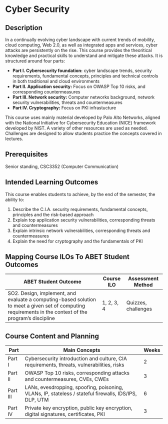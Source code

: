 # Cyber Security
## Description
In a continually evolving cyber landscape with current trends of mobility, cloud computing, Web 2.0, as well as integrated apps and services, cyber attacks are persistently on the rise. This course provides the theoritical knowledge and practical skills to understand and mitigate these attacks. It is structured around four parts:
- **Part I. Cybersecurity foundation:** cyber landscape trends, security requirements, fundamental concepts, principles and technical controls in both traditional and cloud environments
- **Part II. Application security:** Focus on OWASP Top 10 risks, and corresponding countermeasures
- **Part III. Network security:** Computer networks background, network security vulnerabilities, threats and countermeasures
- **Part IV. Cryptography:** Focus on PKI infrastucture

This course uses mainly material developed by Palo Alto Networks, aligned with the National Initiative for Cybersecurity Education (NICE) framework developed by NIST. A variety of other resources are used as needed. Challenges are designed to allow students practice the concepts covered in lectures.

## Prerequisites
Senior standing, CSC3352 (Computer Communication)

## Intended Learning Outcomes
This course enables students to achieve, by the end of the semester, the ability to:
1. Describe the C.I.A. security requirements, fundamental concepts, principles and the risk-based approach
2. Explain top application security vulnerabilities, corresponding threats and countermeasures
3. Explain intrinsic network vulnerabilities, corresponding threats and countermeasures
4. Explain the need for cryptography and the fundamentals of PKI

## Mapping Course ILOs To ABET Student Outcomes
| ABET Student Outcome | Course ILO | Assessment Method |
| --- | --- | --- |
| SO2. Design, implement, and evaluate a computing-based solution to meet a given set of computing requirements in the context of the program’s discipline | 1, 2, 3, 4 | Quizzes, challenges |

## Course Content and Planning
| Part | Main Concepts | Weeks
| --- | --- | --- |
| Part I| Cybersecurity introduction and culture, CIA requirements, threats, vulnerabilities, risks| 2 |
| Part II| OWASP Top 10 risks, corresponding attacks and countermeasures, CVEs, CWEs| 3 |
| Part III| LANs, evesdropping, spoofing, poisoning, VLANs, IP, stateless / stateful firewalls, IDS/IPS, DLP, UTM| 6 |
| Part IV| Private key encryption, public key encryption, digital signatures, certificates, PKI| 3 |
